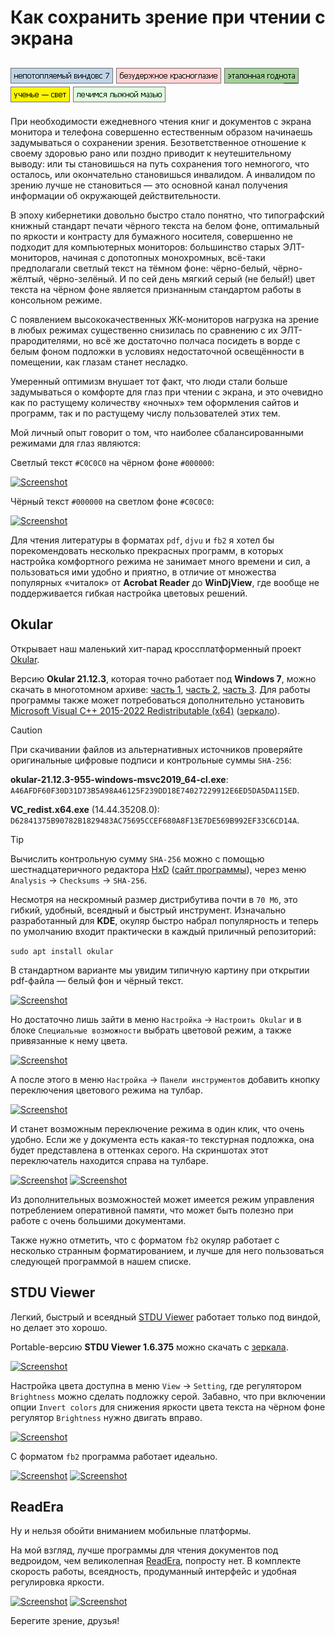 # Как сохранить зрение при чтении с экрана

[![Screenshot](../../../data/tags/win7/tag_win7.png)](../../../data/tags/win7)
[![Screenshot](../../../data/tags/linux/tag_linux.png)](../../../data/tags/linux)
[![Screenshot](../../../data/tags/good/tag_good.png)](../../../data/tags/good)
[![Screenshot](../../../data/tags/education/tag_education.png)](../../../data/tags/education)
[![Screenshot](../../../data/tags/med/tag_med.png)](../../../data/tags/med)
-----

При необходимости ежедневного чтения книг и документов с экрана монитора и телефона совершенно естественным образом начинаешь задумываться о сохранении зрения. Безответственное отношение к своему здоровью рано или поздно приводит к неутешительному выводу: или ты становишься на путь сохранения того немногого, что осталось, или окончательно становишься инвалидом. А инвалидом по зрению лучше не становиться — это основной канал получения информации об окружающей действительности.

В эпоху кибернетики довольно быстро стало понятно, что типографский книжный стандарт печати чёрного текста на белом фоне, оптимальный по яркости и контрасту для бумажного носителя, совершенно не подходит для компьютерных мониторов: большинство старых ЭЛТ-мониторов, начиная с допотопных монохромных, всё-таки предполагали светлый текст на тёмном фоне: чёрно-белый, чёрно-жёлтый, чёрно-зелёный. И по сей день мягкий серый (не белый!) цвет текста на чёрном фоне является признанным стандартом работы в консольном режиме.

С появлением высококачественных ЖК-мониторов нагрузка на зрение в любых режимах существенно снизилась по сравнению с их ЭЛТ-прародителями, но всё же достаточно полчаса посидеть в ворде с белым фоном подложки в условиях недостаточной освещённости в помещении, как глазам станет несладко.

Умеренный оптимизм внушает тот факт, что люди стали больше задумываться о комфорте для глаз при чтении с экрана, и это очевидно как по растущему количеству «ночных» тем оформления сайтов и программ, так и по растущему числу пользователей этих тем.

Мой личный опыт говорит о том, что наиболее сбалансированными режимами для глаз являются:

Светлый текст `#C0C0C0` на чёрном фоне `#000000`:

[![Screenshot](../../../../../../data-01/blob/main/2025-06-10-pdf-readers/pic/console_dark_mini.png)](../../../../../../data-01/blob/main/2025-06-10-pdf-readers/pic/console_dark.png)

Чёрный текст `#000000` на светлом фоне `#C0C0C0`:

[![Screenshot](../../../../../../data-01/blob/main/2025-06-10-pdf-readers/pic/console_light_mini.png)](../../../../../../data-01/blob/main/2025-06-10-pdf-readers/pic/console_light.png)

Для чтения литературы в форматах `pdf`, `djvu` и `fb2` я хотел бы порекомендовать несколько прекрасных программ, в которых настройка комфортного режима не занимает много времени и сил, а пользоваться ими удобно и приятно, в отличие от множества популярных «читалок» от **Acrobat Reader** до **WinDjView**, где вообще не поддерживается гибкая настройка цветовых решений.

## Okular

Открывает наш маленький хит-парад кроссплатформенный проект [Okular](https://okular.kde.org/download/).

Версию **Okular 21.12.3**, которая точно работает под **Windows 7**, можно скачать в многотомном архиве: [часть 1](../../../../../../data-01/blob/main/2025-06-10-pdf-readers/files/okular_win7.7z.001), [часть 2](../../../../../../data-01/blob/main/2025-06-10-pdf-readers/files/okular_win7.7z.002), [часть 3](../../../../../../data-01/blob/main/2025-06-10-pdf-readers/files/okular_win7.7z.003).
Для работы программы также может потребоваться дополнительно установить [Microsoft Visual C++ 2015-2022 Redistributable (x64)](https://learn.microsoft.com/en-us/cpp/windows/latest-supported-vc-redist) ([зеркало](../../../../../../data-01/blob/main/2025-06-10-pdf-readers/files/VC_redist.x64_14.44.35208.0.7z)).


> [!CAUTION]
> При скачивании файлов из альтернативных источников проверяйте оригинальные цифровые подписи и контрольные суммы `SHA-256`:
>
> **okular-21.12.3-955-windows-msvc2019_64-cl.exe**: `A46AFDF60F30D31D73B5A98A46125F239DD18E74027229912E6ED5DA5DA115ED`.
> 
> **VC_redist.x64.exe** (14.44.35208.0): `D62841375B90782B1829483AC75695CCEF680A8F13E7DE569B992EF33C6CD14A`.

> [!TIP]
> Вычислить контрольную сумму `SHA-256` можно с помощью шестнадцатеричного редактора [HxD](../../../../../../data-01/blob/main/2025-06-07-ram-disk/files/hxd_2.5.0.7z) ([сайт программы](https://mh-nexus.de/en/hxd/)), через меню `Analysis` -> `Checksums` -> `SHA-256`.

Несмотря на нескромный размер дистрибутива почти в `70 Мб`, это гибкий, удобный, всеядный и быстрый инструмент. Изначально разработанный для **KDE**, окуляр быстро набрал популярность и теперь по умолчанию входит практически в каждый приличный репозиторий:

`sudo apt install okular`

В стандартном варианте мы увидим типичную картину при открытии pdf-файла — белый фон и чёрный текст.

[![Screenshot](../../../../../../data-01/blob/main/2025-06-10-pdf-readers/pic/okular_1_mini.jpg)](../../../../../../data-01/blob/main/2025-06-10-pdf-readers/pic/okular_1.jpg)

Но достаточно лишь зайти в меню `Настройка` -> `Настроить Okular` и в блоке `Специальные возможности` выбрать цветовой режим, а также привязанные к нему цвета.

[![Screenshot](../../../../../../data-01/blob/main/2025-06-10-pdf-readers/pic/okular_settings_mini.jpg)](../../../../../../data-01/blob/main/2025-06-10-pdf-readers/pic/okular_settings.jpg)

А после этого в меню `Настройка` -> `Панели инструментов` добавить кнопку переключения цветового режима на тулбар.

[![Screenshot](../../../../../../data-01/blob/main/2025-06-10-pdf-readers/pic/okular_toolbar_mini.jpg)](../../../../../../data-01/blob/main/2025-06-10-pdf-readers/pic/okular_toolbar.jpg)

И станет возможным переключение режима в один клик, что очень удобно. Если же у документа есть какая-то текстурная подложка, она будет представлена в оттенках серого. На скриншотах этот переключатель находится справа на тулбаре.

[![Screenshot](../../../../../../data-01/blob/main/2025-06-10-pdf-readers/pic/okular_2_mini.jpg)](../../../../../../data-01/blob/main/2025-06-10-pdf-readers/pic/okular_2.jpg)
[![Screenshot](../../../../../../data-01/blob/main/2025-06-10-pdf-readers/pic/okular_3_mini.jpg)](../../../../../../data-01/blob/main/2025-06-10-pdf-readers/pic/okular_3.jpg)

Из дополнительных возможностей может имеется режим управления потреблением оперативной памяти, что может быть полезно при работе с очень большими документами.

Также нужно отметить, что с форматом `fb2` окуляр работает с несколько странным форматированием, и лучше для него пользоваться следующей программой в нашем списке.

## STDU Viewer

Легкий, быстрый и всеядный [STDU Viewer](http://www.stdutility.com/stduviewer.html) работает только под виндой, но делает это хорошо.

Portable-версию **STDU Viewer 1.6.375** можно скачать с [зеркала](../../../../../../data-01/blob/main/2025-06-10-pdf-readers/files/stdu_viewer_1.6.375_portable.7z).

[![Screenshot](../../../../../../data-01/blob/main/2025-06-10-pdf-readers/pic/stdu_1_mini.jpg)](../../../../../../data-01/blob/main/2025-06-10-pdf-readers/pic/stdu_1.jpg)

Настройка цвета доступна в меню `View` -> `Setting`, где регулятором `Brightness` можно сделать подложку серой. Забавно, что при включении опции `Invert colors` для снижения яркости цвета текста на чёрном фоне регулятор `Brightness` нужно двигать вправо.

[![Screenshot](../../../../../../data-01/blob/main/2025-06-10-pdf-readers/pic/stdu_settings_mini.jpg)](../../../../../../data-01/blob/main/2025-06-10-pdf-readers/pic/stdu_settings.jpg)

С форматом `fb2` программа работает идеально.

[![Screenshot](../../../../../../data-01/blob/main/2025-06-10-pdf-readers/pic/stdu_2_mini.jpg)](../../../../../../data-01/blob/main/2025-06-10-pdf-readers/pic/stdu_2.jpg)
[![Screenshot](../../../../../../data-01/blob/main/2025-06-10-pdf-readers/pic/stdu_fb2_mini.jpg)](../../../../../../data-01/blob/main/2025-06-10-pdf-readers/pic/stdu_fb2.jpg)

## ReadEra

Ну и нельзя обойти вниманием мобильные платформы.

На мой взгляд, лучше программы для чтения документов под ведроидом, чем великолепная [ReadEra](https://readera.org/ru), попросту нет. В комплекте скорость работы, всеядность, продуманный интерфейс и удобная регулировка яркости.

[![Screenshot](../../../../../../data-01/blob/main/2025-06-10-pdf-readers/pic/readera_dark_mini.png)](../../../../../../data-01/blob/main/2025-06-10-pdf-readers/pic/readera_dark.png)
[![Screenshot](../../../../../../data-01/blob/main/2025-06-10-pdf-readers/pic/readera_settings_mini.png)](../../../../../../data-01/blob/main/2025-06-10-pdf-readers/pic/readera_settings.png)

Берегите зрение, друзья!
